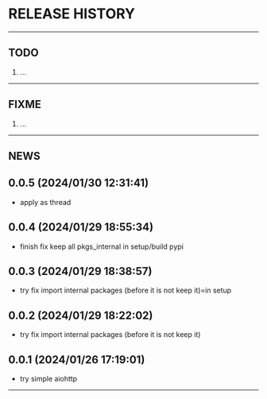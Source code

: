 # RELEASE HISTORY

********************************************************************************
## TODO
1. ...  

********************************************************************************
## FIXME
1. ...  

********************************************************************************
## NEWS

0.0.5 (2024/01/30 12:31:41)
------------------------------
- apply as thread  

0.0.4 (2024/01/29 18:55:34)
------------------------------
- finish fix keep all pkgs_internal in setup/build pypi  

0.0.3 (2024/01/29 18:38:57)
------------------------------
- try fix import internal packages (before it is not keep it)=in setup  

0.0.2 (2024/01/29 18:22:02)
------------------------------
- try fix import internal packages (before it is not keep it)  

0.0.1 (2024/01/26 17:19:01)
------------------------------
- try simple aiohttp

********************************************************************************
